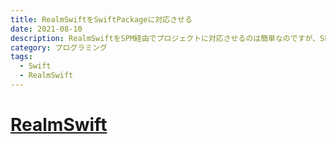 ```yaml
---
title: RealmSwiftをSwiftPackageに対応させる
date: 2021-08-10
description: RealmSwiftをSPM経由でプロジェクトに対応させるのは簡単なのですが、SPにRealmSwiftを対応させることは可能なのでしょうか
category: プログラミング
tags:
  - Swift
  - RealmSwift
---
```


# [RealmSwift](https://github.com/realm/realm-cocoa)
